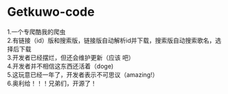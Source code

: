# Getkuwo-code
1.一个专爬酷我的爬虫            
2.有链接（id）版和搜索版，链接版自动解析id并下载，搜索版自动搜索歌名，选择后下载                  
3.开发者已经摆烂，但还会维护更新（应该 吧）                            
4.开发者并不相信这东西还活着（doge)                                 
5.这玩意已经一年了，开发者表示不可思议（amazing!）                              
6.奥利给！！！兄弟们，开源了！
